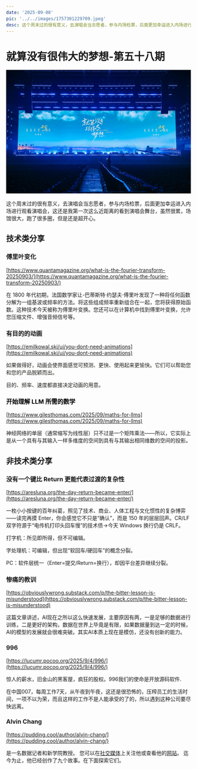 ```yaml
---
date: '2025-09-08'
pic: '../../images/1757301229709.jpeg'
desc: 这个周末过的很有意义，去演唱会当志愿者，参与内场检票，后面更加幸运进入内场进行观看演唱会，这还是我第一次这么近距离的看到演唱会舞台，虽然很累，场馆很大，跑了很多圈，但是还是超开心。
---
```


# 就算没有很伟大的梦想-第五十八期

![../../images/1757301229709.jpeg](../../images/1757301229709.jpeg)

这个周末过的很有意义，去演唱会当志愿者，参与内场检票，后面更加幸运进入内场进行观看演唱会，这还是我第一次这么近距离的看到演唱会舞台，虽然很累，场馆很大，跑了很多圈，但是还是超开心。

## 技术类分享

### 傅里叶变化

[https://www.quantamagazine.org/what-is-the-fourier-transform-20250903/](https://www.quantamagazine.org/what-is-the-fourier-transform-20250903/)

<font style="color:rgb(26, 26, 26);">在 1800 年代初期，法国数学家让-巴蒂斯特·约瑟夫·傅里叶发现了一种将任何函数分解为一组基波或频率的方法。将这些组成频率重新组合在一起，您将获得原始函数。这种技术今天被称为傅里叶变换。您还可以在计算机中找到傅里叶变换，允许您压缩文件、增强音频信号等。</font>

<font style="color:rgb(26, 26, 26);"></font>

### <font style="color:rgb(26, 26, 26);">有目的的动画</font>

[https://emilkowal.ski/ui/you-dont-need-animations](https://emilkowal.ski/ui/you-dont-need-animations)

<font style="color:rgb(33, 32, 28);background-color:rgb(253, 253, 252);">如果做得好，动画会使界面感觉可预测、更快、使用起来更愉快。它们可以帮助您和您的产品脱颖而出。</font>

<font style="color:rgb(33, 32, 28);background-color:rgb(253, 253, 252);">目的、频率、速度都直接决定动画的用意。</font>

<font style="color:rgb(33, 32, 28);background-color:rgb(253, 253, 252);"></font>

### <font style="color:rgb(0, 0, 0);">开始理解 LLM 所需的数学</font>

[https://www.gilesthomas.com/2025/09/maths-for-llms](https://www.gilesthomas.com/2025/09/maths-for-llms)

神经网络的单层（通常缩写为线性层）只不过是一个矩阵乘法——所以，它实际上是从一个具有与其输入一样多维度的空间到具有与其输出相同维数的空间的投影。

## 非技术类分享

### <font style="color:rgba(0, 0, 0, 0.9);">没有一个键比 Return 更能代表过渡的复杂性</font>

[https://aresluna.org/the-day-return-became-enter/](https://aresluna.org/the-day-return-became-enter/)

<font style="color:rgba(0, 0, 0, 0.9);">一枚小小按键的百年纠葛，照见了技术、商业、人体工程与文化惯性的复杂博弈——读完再摸 Enter，你会感觉它不只是“确认”，而是 150 年的层层回声。CR/LF 双字符源于“电传机打印头回车慢”的技术债→今天 Windows 换行仍是 CRLF。</font>

<font style="color:rgba(0, 0, 0, 0.9);"></font>

<font style="color:rgba(0, 0, 0, 0.9);">打字机：所见即所得，但不可编辑。</font>

<font style="color:rgba(0, 0, 0, 0.9);">字处理机：可编辑，但出现“软回车/硬回车”的概念分裂。</font>

<font style="color:rgba(0, 0, 0, 0.9);">PC：软件层统一（Enter=提交/Return=换行），却因平台差异继续分裂。</font>

<font style="color:rgba(0, 0, 0, 0.9);"></font>

### <font style="color:rgba(0, 0, 0, 0.9);">惨痛的教训</font>

[https://obviouslywrong.substack.com/p/the-bitter-lesson-is-misunderstood](https://obviouslywrong.substack.com/p/the-bitter-lesson-is-misunderstood)

这篇文章讲述，AI现在之所以这么快速发展，主要原因有两，一是足够的数据进行训练，二是更好的架构，数据在世界上毕竟是有限，如果数据量到达一定的时候，AI的模型的发展就会很难突破。其实AI本质上现在是模仿，还没有创新的能力。

### 996

[https://lucumr.pocoo.org/2025/9/4/996/](https://lucumr.pocoo.org/2025/9/4/996/)

惊人的薪水，旧金山的黑客屋，疯狂的股权。996我们的使命是开放源码软件.

在中国007，每周工作7天，从午夜到午夜，这还是很恐怖的，压榨员工的生活时间，一项不以为荣，而且这样的工作不是人能承受的了的，所以遇到这种公司要尽快远离。

### Alvin Chang

[https://pudding.cool/author/alvin-chang/](https://pudding.cool/author/alvin-chang/)

是一名数据记者和新学院教授。 您可以在[社交媒体](https://twitter.com/alv9n)上关注他或查看他的[网站](https://alvinschang.com/)。 迄今为止，他已经创作了九个故事。在下面探索它们。
